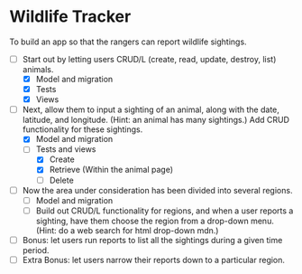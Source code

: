 # Wildlife Tracker #

To build an app so that the rangers can report wildlife sightings.

- [ ] Start out by letting users CRUD/L (create, read, update, destroy, list) animals.
  - [x] Model and migration
  - [x] Tests
  - [x] Views
- [ ] Next, allow them to input a sighting of an animal, along with the date, latitude, and longitude. (Hint: an animal has many sightings.) Add CRUD functionality for these sightings.
  - [x] Model and migration
  - [ ] Tests and views
    - [x] Create
    - [x] Retrieve (Within the animal page)
    - [ ] Delete
- [ ] Now the area under consideration has been divided into several regions.
  - [ ] Model and migration
  - [ ] Build out CRUD/L functionality for regions, and when a user reports a sighting, have them choose the region from a drop-down menu. (Hint: do a web search for html drop-down mdn.)
- [ ] Bonus: let users run reports to list all the sightings during a given time period.
- [ ] Extra Bonus: let users narrow their reports down to a particular region.
